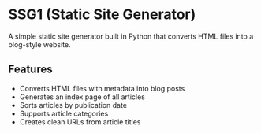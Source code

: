 # SSG1 (Static Site Generator)

A simple static site generator built in Python that converts HTML files into a blog-style website.

## Features
- Converts HTML files with metadata into blog posts
- Generates an index page of all articles
- Sorts articles by publication date
- Supports article categories
- Creates clean URLs from article titles